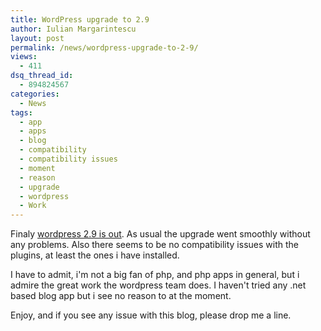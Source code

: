 ```yaml
---
title: WordPress upgrade to 2.9
author: Iulian Margarintescu
layout: post
permalink: /news/wordpress-upgrade-to-2-9/
views:
  - 411
dsq_thread_id:
  - 894824567
categories:
  - News
tags:
  - app
  - apps
  - blog
  - compatibility
  - compatibility issues
  - moment
  - reason
  - upgrade
  - wordpress
  - Work
---
```

Finaly [wordpress 2.9 is out][1]. As usual the upgrade went smoothly without any problems. Also there seems to be no compatibility issues with the plugins, at least the ones i have installed. 

I have to admit, i'm not a big fan of php, and php apps in general, but i admire the great work the wordpress team does. I haven't tried any .net based blog app but i see no reason to at the moment. 

Enjoy, and if you see any issue with this blog, please drop me a line.

 [1]: http://wordpress.org/development/2009/12/wordpress-2-9/ "Wordpress 2.9 is Out"